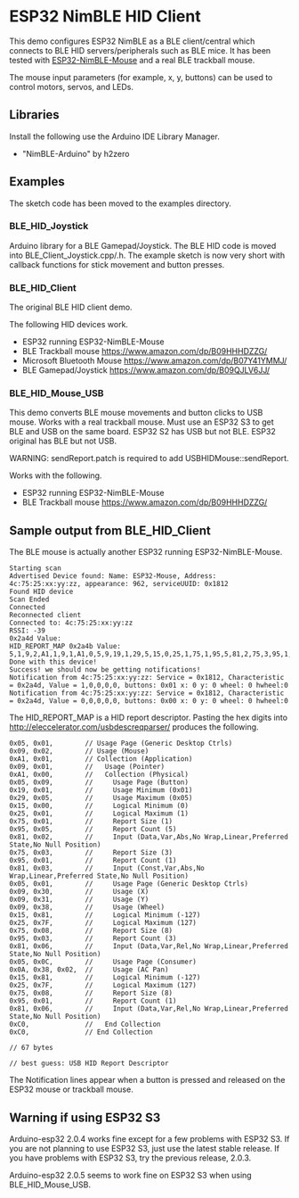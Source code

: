 # ESP32 NimBLE HID Client

This demo configures ESP32 NimBLE as a BLE client/central which connects to BLE
HID servers/peripherals such as BLE mice. It has been tested with
[ESP32-NimBLE-Mouse](https://github.com/wakwak-koba/ESP32-NimBLE-Mouse) and
a real BLE trackball mouse.

The mouse input parameters (for example, x, y, buttons) can be used to control
motors, servos, and LEDs.

## Libraries

Install the following use the Arduino IDE Library Manager.

* "NimBLE-Arduino" by h2zero

## Examples

The sketch code has been moved to the examples directory.

### BLE_HID_Joystick

Arduino library for a BLE Gamepad/Joystick. The BLE HID code is moved
into BLE_Client_Joystick.cpp/.h. The example sketch is now very short
with callback functions for stick movement and button presses.

### BLE_HID_Client

The original BLE HID client demo.

The following HID devices work.

* ESP32 running ESP32-NimBLE-Mouse
* BLE Trackball mouse https://www.amazon.com/dp/B09HHHDZZG/
* Microsoft Bluetooth Mouse https://www.amazon.com/dp/B07Y41YMMJ/
* BLE Gamepad/Joystick https://www.amazon.com/dp/B09QJLV6JJ/

### BLE_HID_Mouse_USB

This demo converts BLE mouse movements and button clicks to USB mouse.
Works with a real trackball mouse. Must use an ESP32 S3 to get BLE and
USB on the same board. ESP32 S2 has USB but not BLE. ESP32 original has
BLE but not USB.

WARNING: sendReport.patch is required to add USBHIDMouse::sendReport.

Works with the following.
* ESP32 running ESP32-NimBLE-Mouse
* BLE Trackball mouse https://www.amazon.com/dp/B09HHHDZZG/

## Sample output from BLE_HID_Client

The BLE mouse is actually another ESP32 running ESP32-NimBLE-Mouse.

```
Starting scan
Advertised Device found: Name: ESP32-Mouse, Address: 4c:75:25:xx:yy:zz, appearance: 962, serviceUUID: 0x1812
Found HID device
Scan Ended
Connected
Reconnected client
Connected to: 4c:75:25:xx:yy:zz
RSSI: -39
0x2a4d Value: 
HID_REPORT_MAP 0x2a4b Value: 5,1,9,2,A1,1,9,1,A1,0,5,9,19,1,29,5,15,0,25,1,75,1,95,5,81,2,75,3,95,1,81,3,5,1,9,30,9,31,9,38,15,81,25,7F,75,8,95,3,81,6,5,C,A,38,2,15,81,25,7F,75,8,95,1,81,6,C0,C0,
Done with this device!
Success! we should now be getting notifications!
Notification from 4c:75:25:xx:yy:zz: Service = 0x1812, Characteristic = 0x2a4d, Value = 1,0,0,0,0, buttons: 0x01 x: 0 y: 0 wheel: 0 hwheel:0
Notification from 4c:75:25:xx:yy:zz: Service = 0x1812, Characteristic = 0x2a4d, Value = 0,0,0,0,0, buttons: 0x00 x: 0 y: 0 wheel: 0 hwheel:0
```

The HID_REPORT_MAP is a HID report descriptor. Pasting the hex digits into
http://eleccelerator.com/usbdescreqparser/ produces the following.
```
0x05, 0x01,        // Usage Page (Generic Desktop Ctrls)
0x09, 0x02,        // Usage (Mouse)
0xA1, 0x01,        // Collection (Application)
0x09, 0x01,        //   Usage (Pointer)
0xA1, 0x00,        //   Collection (Physical)
0x05, 0x09,        //     Usage Page (Button)
0x19, 0x01,        //     Usage Minimum (0x01)
0x29, 0x05,        //     Usage Maximum (0x05)
0x15, 0x00,        //     Logical Minimum (0)
0x25, 0x01,        //     Logical Maximum (1)
0x75, 0x01,        //     Report Size (1)
0x95, 0x05,        //     Report Count (5)
0x81, 0x02,        //     Input (Data,Var,Abs,No Wrap,Linear,Preferred State,No Null Position)
0x75, 0x03,        //     Report Size (3)
0x95, 0x01,        //     Report Count (1)
0x81, 0x03,        //     Input (Const,Var,Abs,No Wrap,Linear,Preferred State,No Null Position)
0x05, 0x01,        //     Usage Page (Generic Desktop Ctrls)
0x09, 0x30,        //     Usage (X)
0x09, 0x31,        //     Usage (Y)
0x09, 0x38,        //     Usage (Wheel)
0x15, 0x81,        //     Logical Minimum (-127)
0x25, 0x7F,        //     Logical Maximum (127)
0x75, 0x08,        //     Report Size (8)
0x95, 0x03,        //     Report Count (3)
0x81, 0x06,        //     Input (Data,Var,Rel,No Wrap,Linear,Preferred State,No Null Position)
0x05, 0x0C,        //     Usage Page (Consumer)
0x0A, 0x38, 0x02,  //     Usage (AC Pan)
0x15, 0x81,        //     Logical Minimum (-127)
0x25, 0x7F,        //     Logical Maximum (127)
0x75, 0x08,        //     Report Size (8)
0x95, 0x01,        //     Report Count (1)
0x81, 0x06,        //     Input (Data,Var,Rel,No Wrap,Linear,Preferred State,No Null Position)
0xC0,              //   End Collection
0xC0,              // End Collection

// 67 bytes

// best guess: USB HID Report Descriptor
```

The Notification lines appear when a button is pressed and released on the
ESP32 mouse or trackball mouse.

## Warning if using ESP32 S3

Arduino-esp32 2.0.4 works fine except for a few problems with ESP32 S3.
If you are not planning to use ESP32 S3, just use the latest stable
release. If you have problems with ESP32 S3, try the previous release,
2.0.3.

Arduino-esp32 2.0.5 seems to work fine on ESP32 S3 when using
BLE_HID_Mouse_USB.
